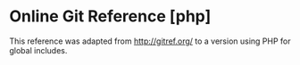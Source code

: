# Online Git Reference [php]

This reference was adapted from http://gitref.org/ to a version using PHP for global includes.